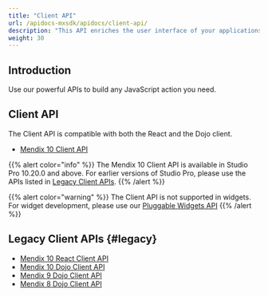 ```yaml
---
title: "Client API"
url: /apidocs-mxsdk/apidocs/client-api/
description: "This API enriches the user interface of your applications by building on top of the Mendix web Client APIs."
weight: 30
---
```


## Introduction

Use our powerful APIs to build any JavaScript action you need.

## Client API

The Client API is compatible with both the React and the Dojo client.

* [Mendix 10 Client API](https://apidocs.rnd.mendix.com/10/client-mx-api/index.html)

{{% alert color="info" %}}
The Mendix 10 Client API is available in Studio Pro 10.20.0 and above. For earlier versions of Studio Pro, please use the APIs listed in [Legacy Client APIs](#legacy).
{{% /alert %}}

{{% alert color="warning" %}}
The Client API is not supported in widgets. For widget development, please use our [Pluggable Widgets API](/apidocs-mxsdk/apidocs/pluggable-widgets/)
{{% /alert %}}

## Legacy Client APIs {#legacy}

* [Mendix 10 React Client API](https://apidocs.rnd.mendix.com/10/client-react/index.html)
* [Mendix 10 Dojo Client API](https://apidocs.rnd.mendix.com/10/client/index.html)
* [Mendix 9 Dojo Client API](https://apidocs.rnd.mendix.com/9/client/index.html)
* [Mendix 8 Dojo Client API](https://apidocs.rnd.mendix.com/8/client/index.html)
